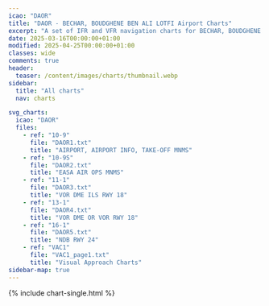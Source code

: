 ```yaml
---
icao: "DAOR" 
title: "DAOR - BECHAR, BOUDGHENE BEN ALI LOTFI Airport Charts"
excerpt: "A set of IFR and VFR navigation charts for BECHAR, BOUDGHENE BEN ALI LOTFI Airport"
date: 2025-03-16T00:00:00+01:00
modified: 2025-04-25T00:00:00+01:00
classes: wide
comments: true
header:
  teaser: /content/images/charts/thumbnail.webp
sidebar:
  title: "All charts"
  nav: charts

svg_charts:
  icao: "DAOR"
  files:
    - ref: "10-9"
      file: "DAOR1.txt"
      title: "AIRPORT, AIRPORT INFO, TAKE-OFF MNMS"
    - ref: "10-9S"
      file: "DAOR2.txt"
      title: "EASA AIR OPS MNMS"
    - ref: "11-1"
      file: "DAOR3.txt"
      title: "VOR DME ILS RWY 18"
    - ref: "13-1"
      file: "DAOR4.txt"
      title: "VOR DME OR VOR RWY 18"
    - ref: "16-1"
      file: "DAOR5.txt"
      title: "NDB RWY 24"
    - ref: "VAC1"
      file: "VAC1_page1.txt"
      title: "Visual Approach Charts"
sidebar-map: true
---
```


{% include chart-single.html %}
